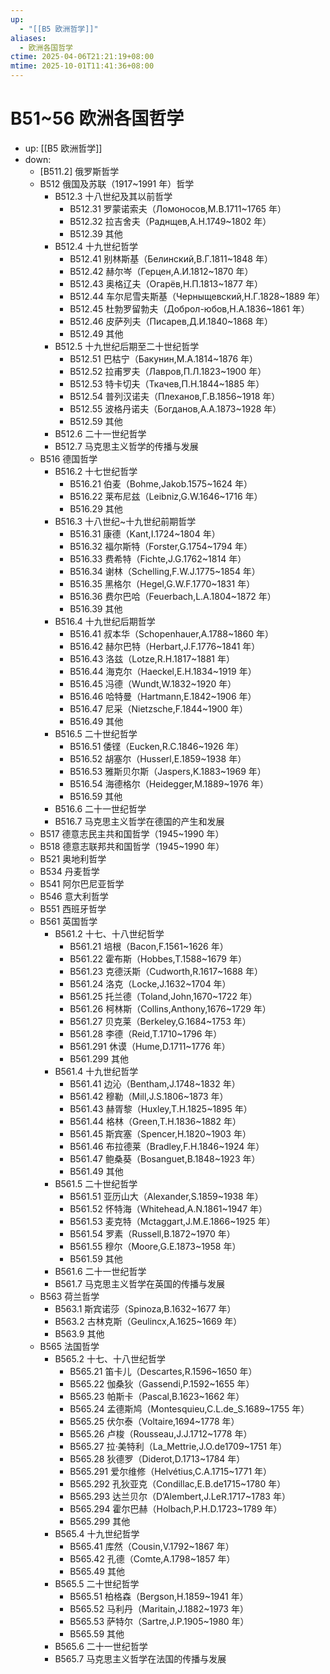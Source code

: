 ```yaml
---
up:
  - "[[B5 欧洲哲学]]"
aliases:
  - 欧洲各国哲学
ctime: 2025-04-06T21:21:19+08:00
mtime: 2025-10-01T11:41:36+08:00
---
```


# B51~56 欧洲各国哲学

- up: [[B5 欧洲哲学]]
- down:	
	- [B511.2] 俄罗斯哲学
	- B512 俄国及苏联（1917~1991 年）哲学
		- B512.3 十八世纪及其以前哲学
			- B512.31 罗蒙诺索夫（Ломоносов,М.В.1711~1765 年）
			- B512.32 拉吉舍夫（Раднщев,А.Н.1749~1802 年）
			- B512.39 其他
		- B512.4 十九世纪哲学
			- B512.41 别林斯基（Белинcкий,В.Г.1811~1848 年）
			- B512.42 赫尔岑（Герцен,А.И.1812~1870 年）
			- B512.43 奥格辽夫（Огарёв,Н.П.1813~1877 年）
			- B512.44 车尔尼雪夫斯基（Черныщевский,Н.Г.1828~1889 年）
			- B512.45 杜勃罗留勃夫（Доброл-юбов,Н.А.1836~1861 年）
			- B512.46 皮萨列夫（Писарев,Д.И.1840~1868 年）
			- B512.49 其他
		- B512.5 十九世纪后期至二十世纪哲学
			- B512.51 巴枯宁（Бакунин,М.А.1814~1876 年）
			- B512.52 拉甫罗夫（Лавров,П.Л.1823~1900 年）
			- B512.53 特卡切夫（Ткачев,П.Н.1844~1885 年）
			- B512.54 普列汉诺夫（Плеханов,Г.В.1856~1918 年）
			- B512.55 波格丹诺夫（Богданов,А.А.1873~1928 年）
			- B512.59 其他
		- B512.6 二十一世纪哲学
		- B512.7 马克思主义哲学的传播与发展
	- B516 德国哲学
		- B516.2 十七世纪哲学
			- B516.21 伯麦（Bohme,Jakob.1575~1624 年）
			- B516.22 莱布尼兹（Leibniz,G.W.1646~1716 年）
			- B516.29 其他
		- B516.3 十八世纪~十九世纪前期哲学
			- B516.31 康德（Kant,I.1724~1804 年）
			- B516.32 福尔斯特（Forster,G.1754~1794 年）
			- B516.33 费希特（Fichte,J.G.1762~1814 年）
			- B516.34 谢林（Schelling,F.W.J.1775~1854 年）
			- B516.35 黑格尔（Hegel,G.W.F.1770~1831 年）
			- B516.36 费尔巴哈（Feuerbach,L.A.1804~1872 年）
			- B516.39 其他
		- B516.4 十九世纪后期哲学
			- B516.41 叔本华（Schopenhauer,A.1788~1860 年）
			- B516.42 赫尔巴特（Herbart,J.F.1776~1841 年）
			- B516.43 洛兹（Lotze,R.H.1817~1881 年）
			- B516.44 海克尔（Haeckel,E.H.1834~1919 年）
			- B516.45 冯德（Wundt,W.1832~1920 年）
			- B516.46 哈特曼（Hartmann,E.1842~1906 年）
			- B516.47 尼采（Nietzsche,F.1844~1900 年）
			- B516.49 其他
		- B516.5 二十世纪哲学
			- B516.51 倭铿（Eucken,R.C.1846~1926 年）
			- B516.52 胡塞尔（Husserl,E.1859~1938 年）
			- B516.53 雅斯贝尔斯（Jaspers,K.1883~1969 年）
			- B516.54 海德格尔（Heidegger,M.1889~1976 年）
			- B516.59 其他
		- B516.6 二十一世纪哲学
		- B516.7 马克思主义哲学在德国的产生和发展
	- B517 德意志民主共和国哲学（1945~1990 年）
	- B518 德意志联邦共和国哲学（1945~1990 年）
	- B521 奥地利哲学
	- B534 丹麦哲学
	- B541 阿尔巴尼亚哲学
	- B546 意大利哲学
	- B551 西班牙哲学
	- B561 英国哲学
		- B561.2 十七、十八世纪哲学
			- B561.21 培根（Bacon,F.1561~1626 年）
			- B561.22 霍布斯（Hobbes,T.1588~1679 年）
			- B561.23 克德沃斯（Cudworth,R.1617~1688 年）
			- B561.24 洛克（Locke,J.1632~1704 年）
			- B561.25 托兰德（Toland,John,1670~1722 年）
			- B561.26 柯林斯（Collins,Anthony,1676~1729 年）
			- B561.27 贝克莱（Berkeley,G.1684~1753 年）
			- B561.28 李德（Reid,T.1710~1796 年）
			- B561.291 休谟（Hume,D.1711~1776 年）
			- B561.299 其他
		- B561.4 十九世纪哲学
			- B561.41 边沁（Bentham,J.1748~1832 年）
			- B561.42 穆勒（Mill,J.S.1806~1873 年）
			- B561.43 赫胥黎（Huxley,T.H.1825~1895 年）
			- B561.44 格林（Green,T.H.1836~1882 年）
			- B561.45 斯宾塞（Spencer,H.1820~1903 年）
			- B561.46 布拉德莱（Bradley,F.H.1846~1924 年）
			- B561.47 鲍桑葵（Bosanguet,B.1848~1923 年）
			- B561.49 其他
		- B561.5 二十世纪哲学
			- B561.51 亚历山大（Alexander,S.1859~1938 年）
			- B561.52 怀特海（Whitehead,A.N.1861~1947 年）
			- B561.53 麦克特（Mctaggart,J.M.E.1866~1925 年）
			- B561.54 罗素（Russell,B.1872~1970 年）
			- B561.55 穆尔（Moore,G.E.1873~1958 年）
			- B561.59 其他
		- B561.6 二十一世纪哲学
		- B561.7 马克思主义哲学在英国的传播与发展
	- B563 荷兰哲学
		- B563.1 斯宾诺莎（Spinoza,B.1632~1677 年）
		- B563.2 古林克斯（Geulincx,A.1625~1669 年）
		- B563.9 其他
	- B565 法国哲学
		- B565.2 十七、十八世纪哲学
			- B565.21 笛卡儿（Descartes,R.1596~1650 年）
			- B565.22 伽桑狄（Gassendi,P.1592~1655 年）
			- B565.23 帕斯卡（Pascal,B.1623~1662 年）
			- B565.24 孟德斯鸠（Montesquieu,C.L.de_S.1689~1755 年）
			- B565.25 伏尔泰（Voltaire,1694~1778 年）
			- B565.26 卢梭（Rousseau,J.J.1712~1778 年）
			- B565.27 拉·美特利（La_Mettrie,J.O.de1709~1751 年）
			- B565.28 狄德罗（Diderot,D.1713~1784 年）
			- B565.291 爱尔维修（Helvétius,C.A.1715~1771 年）
			- B565.292 孔狄亚克（Condillac,E.B.de1715~1780 年）
			- B565.293 达兰贝尔（D’Alembert,J.LeR.1717~1783 年）
			- B565.294 霍尔巴赫（Holbach,P.H.D.1723~1789 年）
			- B565.299 其他
		- B565.4 十九世纪哲学
			- B565.41 库然（Cousin,V.1792~1867 年）
			- B565.42 孔德（Comte,A.1798~1857 年）
			- B565.49 其他
		- B565.5 二十世纪哲学
			- B565.51 柏格森（Bergson,H.1859~1941 年）
			- B565.52 马利丹（Maritain,J.1882~1973 年）
			- B565.53 萨特尔（Sartre,J.P.1905~1980 年）
			- B565.59 其他
		- B565.6 二十一世纪哲学
		- B565.7 马克思主义哲学在法国的传播与发展
	

